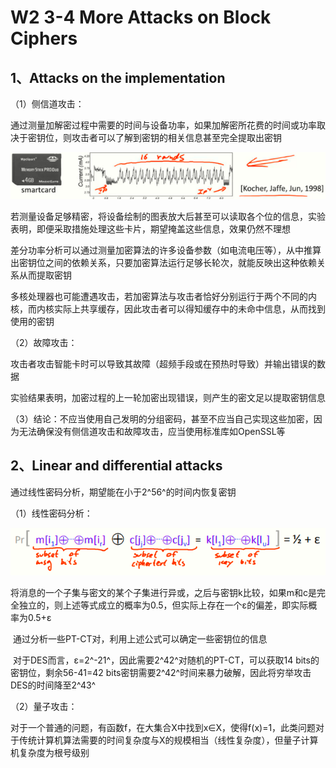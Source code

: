 # W2 3-4 More Attacks on Block Ciphers

## 1、Attacks on the implementation

（1）侧信道攻击：

​	通过测量加解密过程中需要的时间与设备功率，如果加解密所花费的时间或功率取决于密钥位，则攻击者可以了解到密钥的相关信息甚至完全提取出密钥

![image-20210613093112820](.././images/image-20210613093112820.png)

​	若测量设备足够精密，将设备绘制的图表放大后甚至可以读取各个位的信息，实验表明，即便采取措施处理这些卡片，期望掩盖这些信息，效果仍然不理想

​	差分功率分析可以通过测量加密算法的许多设备参数（如电流电压等），从中推算出密钥位之间的依赖关系，只要加密算法运行足够长轮次，就能反映出这种依赖关系从而提取密钥

​	多核处理器也可能遭遇攻击，若加密算法与攻击者恰好分别运行于两个不同的内核，而内核实际上共享缓存，因此攻击者可以得知缓存中的未命中信息，从而找到使用的密钥

（2）故障攻击：

​	攻击者攻击智能卡时可以导致其故障（超频手段或在预热时导致）并输出错误的数据

​	实验结果表明，加密过程的上一轮加密出现错误，则产生的密文足以提取密钥信息

（3）结论：不应当使用自己发明的分组密码，甚至不应当自己实现这些加密，因为无法确保没有侧信道攻击和故障攻击，应当使用标准库如OpenSSL等

## 2、Linear and differential attacks

通过线性密码分析，期望能在小于2^56^的时间内恢复密钥

（1）线性密码分析：

![image-20210613093138355](.././images/image-20210613093138355.png)

​	将消息的一个子集与密文的某个子集进行异或，之后与密钥k比较，如果m和c是完全独立的，则上述等式成立的概率为0.5，但实际上存在一个ε的偏差，即实际概率为0.5+ε

​	通过分析一些PT-CT对，利用上述公式可以确定一些密钥位的信息

​	对于DES而言，ε=2^-21^，因此需要2^42^对随机的PT-CT，可以获取14 bits的密钥位，剩余56-41=42 bits密钥需要2^42^时间来暴力破解，因此将穷举攻击DES的时间降至2^43^

（2）量子攻击：

​	对于一个普通的问题，有函数f，在大集合X中找到x∈X，使得f(x)=1，此类问题对于传统计算机算法需要的时间复杂度与X的规模相当（线性复杂度），但量子计算机复杂度为根号级别